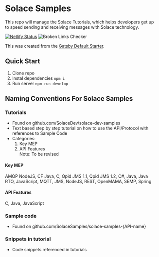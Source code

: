 # Solace Samples

This repo will manage the Solace Tutorials, which helps developers get up to speed sending and receiving messages with Solace technology.

[![Netlify Status](https://api.netlify.com/api/v1/badges/c87209db-e4d8-4b44-847a-d19294b01869/deploy-status)](https://app.netlify.com/sites/solace-dev-samples/deploys)
![Broken Links Checker](https://github.com/SolaceDev/solace-dev-samples/workflows/Broken%20Links%20Checker/badge.svg?branch=master&event=push)

This was created from the [Gatsby Default Starter](https://www.gatsbyjs.org/starters/gatsbyjs/gatsby-starter-default/).

## Quick Start
1. Clone repo
1. Instal dependencies `npm i`
1. Run server `npm run develop`


## Naming Conventions For Solace Samples

### Tutorials 
- Found on github.com/SolaceDev/solace-dev-samples
- Text based step by step tutorial on how to use the API/Protocol with references to Sample Code
- Categories: 
  1. Key MEP    
  2. API Features     
  Note: To be revised 

#### Key MEP
AMQP NodeJS, CF Java, C, Qpid JMS 1.1, Qpid JMS 1.2, C#, Java, Java RTO, JavaScript, MQTT, JMS, NodeJS, REST, OpenMAMA, SEMP, Spring

#### API Features
C, Java, JavaScript

### Sample code
- Found on github.com/SolaceSamples/solace-samples-{API-name}

### Snippets in tutorial
- Code snippets referenced in tutorials